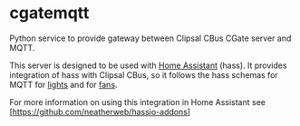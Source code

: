 # cgatemqtt

Python service to provide gateway between Clipsal CBus CGate server and MQTT.

This server is designed to be used with [Home Assistant](https://www.home-assistant.io/) (hass).
It provides integration of hass with Clipsal CBus, so it follows the hass schemas for MQTT
for [lights](https://www.home-assistant.io/integrations/light.mqtt/#json-schema) and
for [fans](https://www.home-assistant.io/integrations/fan.mqtt/).

For more information on using this integration in Home Assistant see [https://github.com/neatherweb/hassio-addons]
